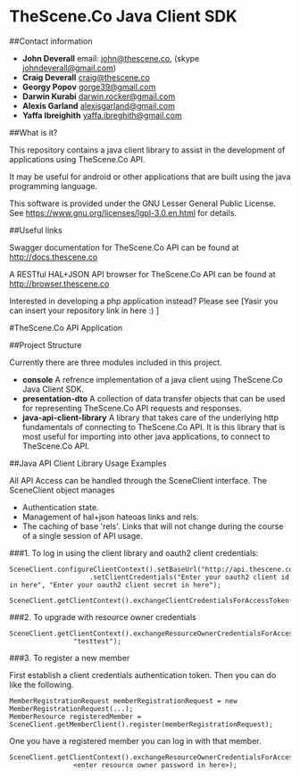 # TheScene.Co Java Client SDK

##Contact information
* **John Deverall** email: john@thescene.co, (skype johndeverall@gmail.com)
* **Craig Deverall** craig@thescene.co
* **Georgy Popov** gorge39@gmail.com
* **Darwin Kurabi** darwin.rocker@gmail.com
* **Alexis Garland** alexisgarland@gmail.com
* **Yaffa Ibreighith** yaffa.ibreghith@gmail.com

##What is it? 

This repository contains a java client library to assist in the development of applications using TheScene.Co API. 

It may be useful for android or other applications that are built using the java programming language. 

This software is provided under the GNU Lesser General Public License. See https://www.gnu.org/licenses/lgpl-3.0.en.html for details.

##Useful links

Swagger documentation for TheScene.Co API can be found at http://docs.thescene.co

A RESTful HAL+JSON API browser for TheScene.Co API can be found at http://browser.thescene.co

Interested in developing a php application instead? Please see [Yasir you can insert your repository link in here :) ]

#TheScene.Co API Application

##Project Structure

Currently there are three modules included in this project.

* **console** A refrence implementation of a java client using TheScene.Co Java Client SDK.
* **presentation-dto** A collection of data transfer objects that can be used for representing TheScene.Co API requests and responses.
* **java-api-client-library** A library that takes care of the underlying http fundamentals of connecting to TheScene.Co API. It is this library that is most useful for importing into other java applications, to connect to TheScene.Co API.

##Java API Client Library Usage Examples

All API Access can be handled through the SceneClient interface. The SceneClient object manages

* Authentication state.
* Management of hal+json hateoas links and rels.
* The caching of base 'rels'. Links that will not change during the course of a single session of API usage. 

###1. To log in using the client library and oauth2 client credentials: 

```
SceneClient.configureClientContext().setBaseUrl("http://api.thescene.co")
					.setClientCredentials("Enter your oauth2 client id in here", "Enter your oauth2 client secret in here");

SceneClient.getClientContext().exchangeClientCredentialsForAccessToken();
```

###2. To upgrade with resource owner credentials

```
SceneClient.getClientContext().exchangeResourceOwnerCredentialsForAccessToken(registeredMember.getEmail(),
				"testtest");
```

###3. To register a new member

First establish a client credentials authentication token. Then you can do like the following.

```
MemberRegistrationRequest memberRegistrationRequest = new MemberRegistrationRequest(...);
MemberResource registeredMember = SceneClient.getMemberClient().register(memberRegistrationRequest);
```

One you have a registered member you can log in with that member. 

```
SceneClient.getClientContext().exchangeResourceOwnerCredentialsForAccessToken(registeredMember.getEmail(),
				<enter resource owner password in here>);
```


